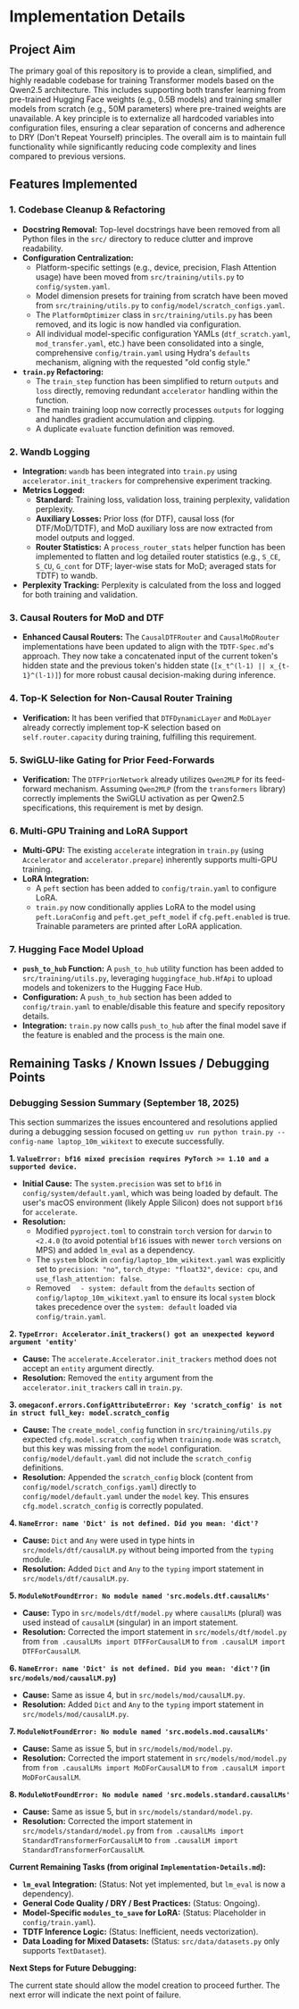 # Implementation Details

## Project Aim
The primary goal of this repository is to provide a clean, simplified, and highly readable codebase for training Transformer models based on the Qwen2.5 architecture. This includes supporting both transfer learning from pre-trained Hugging Face weights (e.g., 0.5B models) and training smaller models from scratch (e.g., 50M parameters) where pre-trained weights are unavailable. A key principle is to externalize all hardcoded variables into configuration files, ensuring a clear separation of concerns and adherence to DRY (Don't Repeat Yourself) principles. The overall aim is to maintain full functionality while significantly reducing code complexity and lines compared to previous versions.

## Features Implemented

### 1. Codebase Cleanup & Refactoring
*   **Docstring Removal:** Top-level docstrings have been removed from all Python files in the `src/` directory to reduce clutter and improve readability.
*   **Configuration Centralization:**
    *   Platform-specific settings (e.g., device, precision, Flash Attention usage) have been moved from `src/training/utils.py` to `config/system.yaml`.
    *   Model dimension presets for training from scratch have been moved from `src/training/utils.py` to `config/model/scratch_configs.yaml`.
    *   The `PlatformOptimizer` class in `src/training/utils.py` has been removed, and its logic is now handled via configuration.
    *   All individual model-specific configuration YAMLs (`dtf_scratch.yaml`, `mod_transfer.yaml`, etc.) have been consolidated into a single, comprehensive `config/train.yaml` using Hydra's `defaults` mechanism, aligning with the requested "old config style."
*   **`train.py` Refactoring:**
    *   The `train_step` function has been simplified to return `outputs` and `loss` directly, removing redundant `accelerator` handling within the function.
    *   The main training loop now correctly processes `outputs` for logging and handles gradient accumulation and clipping.
    *   A duplicate `evaluate` function definition was removed.

### 2. Wandb Logging
*   **Integration:** `wandb` has been integrated into `train.py` using `accelerator.init_trackers` for comprehensive experiment tracking.
*   **Metrics Logged:**
    *   **Standard:** Training loss, validation loss, training perplexity, validation perplexity.
    *   **Auxiliary Losses:** Prior loss (for DTF), causal loss (for DTF/MoD/TDTF), and MoD auxiliary loss are now extracted from model outputs and logged.
    *   **Router Statistics:** A `process_router_stats` helper function has been implemented to flatten and log detailed router statistics (e.g., `S_CE`, `S_CU`, `G_cont` for DTF; layer-wise stats for MoD; averaged stats for TDTF) to wandb.
*   **Perplexity Tracking:** Perplexity is calculated from the loss and logged for both training and validation.

### 3. Causal Routers for MoD and DTF
*   **Enhanced Causal Routers:** The `CausalDTFRouter` and `CausalMoDRouter` implementations have been updated to align with the `TDTF-Spec.md`'s approach. They now take a concatenated input of the current token's hidden state and the previous token's hidden state (`[x_t^(l-1) || x_{t-1}^(l-1)]`) for more robust causal decision-making during inference.

### 4. Top-K Selection for Non-Causal Router Training
*   **Verification:** It has been verified that `DTFDynamicLayer` and `MoDLayer` already correctly implement top-K selection based on `self.router.capacity` during training, fulfilling this requirement.

### 5. SwiGLU-like Gating for Prior Feed-Forwards
*   **Verification:** The `DTFPriorNetwork` already utilizes `Qwen2MLP` for its feed-forward mechanism. Assuming `Qwen2MLP` (from the `transformers` library) correctly implements the SwiGLU activation as per Qwen2.5 specifications, this requirement is met by design.

### 6. Multi-GPU Training and LoRA Support
*   **Multi-GPU:** The existing `accelerate` integration in `train.py` (using `Accelerator` and `accelerator.prepare`) inherently supports multi-GPU training.
*   **LoRA Integration:**
    *   A `peft` section has been added to `config/train.yaml` to configure LoRA.
    *   `train.py` now conditionally applies LoRA to the model using `peft.LoraConfig` and `peft.get_peft_model` if `cfg.peft.enabled` is true. Trainable parameters are printed after LoRA application.

### 7. Hugging Face Model Upload
*   **`push_to_hub` Function:** A `push_to_hub` utility function has been added to `src/training/utils.py`, leveraging `huggingface_hub.HfApi` to upload models and tokenizers to the Hugging Face Hub.
*   **Configuration:** A `push_to_hub` section has been added to `config/train.yaml` to enable/disable this feature and specify repository details.
*   **Integration:** `train.py` now calls `push_to_hub` after the final model save if the feature is enabled and the process is the main one.

## Remaining Tasks / Known Issues / Debugging Points

### Debugging Session Summary (September 18, 2025)

This section summarizes the issues encountered and resolutions applied during a debugging session focused on getting `uv run python train.py --config-name laptop_10m_wikitext` to execute successfully.

**1. `ValueError: bf16 mixed precision requires PyTorch >= 1.10 and a supported device.`**
*   **Initial Cause:** The `system.precision` was set to `bf16` in `config/system/default.yaml`, which was being loaded by default. The user's macOS environment (likely Apple Silicon) does not support `bf16` for `accelerate`.
*   **Resolution:**
    *   Modified `pyproject.toml` to constrain `torch` version for `darwin` to `<2.4.0` (to avoid potential `bf16` issues with newer `torch` versions on MPS) and added `lm_eval` as a dependency.
    *   The `system` block in `config/laptop_10m_wikitext.yaml` was explicitly set to `precision: "no"`, `torch_dtype: "float32"`, `device: cpu`, and `use_flash_attention: false`.
    *   Removed `  - system: default` from the `defaults` section of `config/laptop_10m_wikitext.yaml` to ensure its local `system` block takes precedence over the `system: default` loaded via `config/train.yaml`.

**2. `TypeError: Accelerator.init_trackers() got an unexpected keyword argument 'entity'`**
*   **Cause:** The `accelerate.Accelerator.init_trackers` method does not accept an `entity` argument directly.
*   **Resolution:** Removed the `entity` argument from the `accelerator.init_trackers` call in `train.py`.

**3. `omegaconf.errors.ConfigAttributeError: Key 'scratch_config' is not in struct full_key: model.scratch_config`**
*   **Cause:** The `create_model_config` function in `src/training/utils.py` expected `cfg.model.scratch_config` when `training.mode` was `scratch`, but this key was missing from the `model` configuration. `config/model/default.yaml` did not include the `scratch_config` definitions.
*   **Resolution:** Appended the `scratch_config` block (content from `config/model/scratch_configs.yaml`) directly to `config/model/default.yaml` under the `model` key. This ensures `cfg.model.scratch_config` is correctly populated.

**4. `NameError: name 'Dict' is not defined. Did you mean: 'dict'?`**
*   **Cause:** `Dict` and `Any` were used in type hints in `src/models/dtf/causalLM.py` without being imported from the `typing` module.
*   **Resolution:** Added `Dict` and `Any` to the `typing` import statement in `src/models/dtf/causalLM.py`.

**5. `ModuleNotFoundError: No module named 'src.models.dtf.causalLMs'`**
*   **Cause:** Typo in `src/models/dtf/model.py` where `causalLMs` (plural) was used instead of `causalLM` (singular) in an import statement.
*   **Resolution:** Corrected the import statement in `src/models/dtf/model.py` from `from .causalLMs import DTFForCausalLM` to `from .causalLM import DTFForCausalLM`.

**6. `NameError: name 'Dict' is not defined. Did you mean: 'dict'?` (in `src/models/mod/causalLM.py`)**
*   **Cause:** Same as issue 4, but in `src/models/mod/causalLM.py`.
*   **Resolution:** Added `Dict` and `Any` to the `typing` import statement in `src/models/mod/causalLM.py`.

**7. `ModuleNotFoundError: No module named 'src.models.mod.causalLMs'`**
*   **Cause:** Same as issue 5, but in `src/models/mod/model.py`.
*   **Resolution:** Corrected the import statement in `src/models/mod/model.py` from `from .causalLMs import MoDForCausalLM` to `from .causalLM import MoDForCausalLM`.

**8. `ModuleNotFoundError: No module named 'src.models.standard.causalLMs'`**
*   **Cause:** Same as issue 5, but in `src/models/standard/model.py`.
*   **Resolution:** Corrected the import statement in `src/models/standard/model.py` from `from .causalLMs import StandardTransformerForCausalLM` to `from .causalLM import StandardTransformerForCausalLM`.

**Current Remaining Tasks (from original `Implementation-Details.md`):**

*   **`lm_eval` Integration:** (Status: Not yet implemented, but `lm_eval` is now a dependency).
*   **General Code Quality / DRY / Best Practices:** (Status: Ongoing).
*   **Model-Specific `modules_to_save` for LoRA:** (Status: Placeholder in `config/train.yaml`).
*   **TDTF Inference Logic:** (Status: Inefficient, needs vectorization).
*   **Data Loading for Mixed Datasets:** (Status: `src/data/datasets.py` only supports `TextDataset`).

**Next Steps for Future Debugging:**

The current state should allow the model creation to proceed further. The next error will indicate the next point of failure.
